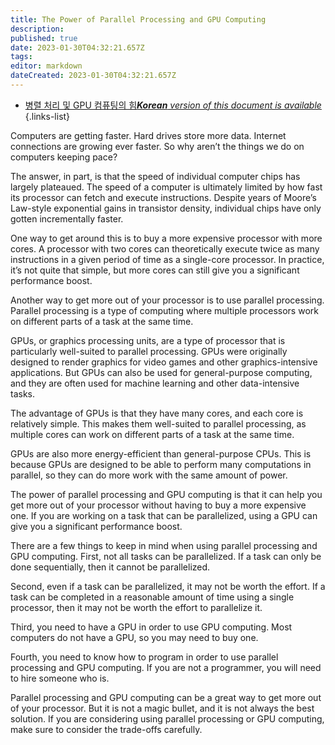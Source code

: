```yaml
---
title: The Power of Parallel Processing and GPU Computing
description: 
published: true
date: 2023-01-30T04:32:21.657Z
tags: 
editor: markdown
dateCreated: 2023-01-30T04:32:21.657Z
---
```


- [병렬 처리 및 GPU 컴퓨팅의 힘***Korean** version of this document is available*](/ko/Knowledge-base/Common/the-power-of-parallel-processing-and-gpu-computing)
{.links-list}


Computers are getting faster. Hard drives store more data. Internet connections are growing ever faster. So why aren’t the things we do on computers keeping pace?

The answer, in part, is that the speed of individual computer chips has largely plateaued. The speed of a computer is ultimately limited by how fast its processor can fetch and execute instructions. Despite years of Moore’s Law-style exponential gains in transistor density, individual chips have only gotten incrementally faster.

One way to get around this is to buy a more expensive processor with more cores. A processor with two cores can theoretically execute twice as many instructions in a given period of time as a single-core processor. In practice, it’s not quite that simple, but more cores can still give you a significant performance boost.

Another way to get more out of your processor is to use parallel processing. Parallel processing is a type of computing where multiple processors work on different parts of a task at the same time.

GPUs, or graphics processing units, are a type of processor that is particularly well-suited to parallel processing. GPUs were originally designed to render graphics for video games and other graphics-intensive applications. But GPUs can also be used for general-purpose computing, and they are often used for machine learning and other data-intensive tasks.

The advantage of GPUs is that they have many cores, and each core is relatively simple. This makes them well-suited to parallel processing, as multiple cores can work on different parts of a task at the same time.

GPUs are also more energy-efficient than general-purpose CPUs. This is because GPUs are designed to be able to perform many computations in parallel, so they can do more work with the same amount of power.

The power of parallel processing and GPU computing is that it can help you get more out of your processor without having to buy a more expensive one. If you are working on a task that can be parallelized, using a GPU can give you a significant performance boost.

There are a few things to keep in mind when using parallel processing and GPU computing. First, not all tasks can be parallelized. If a task can only be done sequentially, then it cannot be parallelized.

Second, even if a task can be parallelized, it may not be worth the effort. If a task can be completed in a reasonable amount of time using a single processor, then it may not be worth the effort to parallelize it.

Third, you need to have a GPU in order to use GPU computing. Most computers do not have a GPU, so you may need to buy one.

Fourth, you need to know how to program in order to use parallel processing and GPU computing. If you are not a programmer, you will need to hire someone who is.

Parallel processing and GPU computing can be a great way to get more out of your processor. But it is not a magic bullet, and it is not always the best solution. If you are considering using parallel processing or GPU computing, make sure to consider the trade-offs carefully.